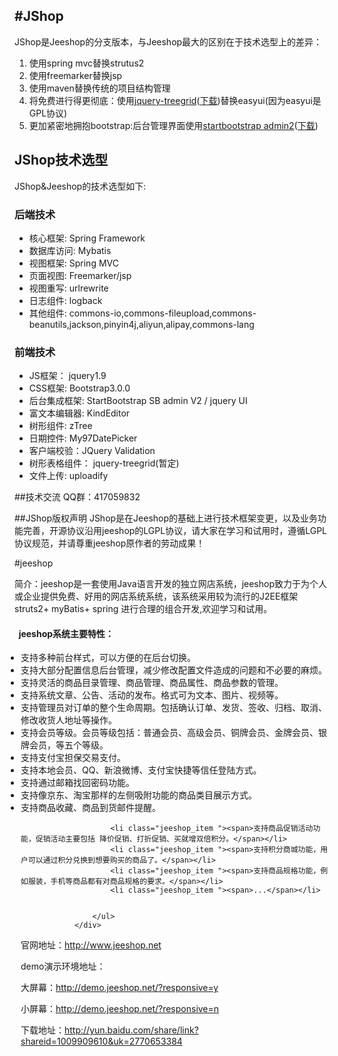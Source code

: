 #JShop
---

JShop是Jeeshop的分支版本，与Jeeshop最大的区别在于技术选型上的差异：

1. 使用spring mvc替换strutus2
2. 使用freemarker替换jsp
3. 使用maven替换传统的项目结构管理
4. 将免费进行得更彻底：使用[jquery-treegrid](http://maxazan.github.io/jquery-treegrid/)([下载](https://github.com/maxazan/jquery-treegrid))替换easyui(因为easyui是GPL协议)
5. 更加紧密地拥抱bootstrap:后台管理界面使用[startbootstrap admin2](http://ironsummitmedia.github.io/startbootstrap-sb-admin-2/pages/index.html)([下载](https://github.com/IronSummitMedia/startbootstrap-sb-admin-2))

## JShop技术选型
JShop&Jeeshop的技术选型如下:
### 后端技术
* 核心框架: Spring Framework
* 数据库访问: Mybatis
* 视图框架: Spring MVC
* 页面视图: Freemarker/jsp
* 视图重写: urlrewrite
* 日志组件: logback
* 其他组件: commons-io,commons-fileupload,commons-beanutils,jackson,pinyin4j,aliyun,alipay,commons-lang

### 前端技术
* JS框架： jquery1.9
* CSS框架: Bootstrap3.0.0
* 后台集成框架: StartBootstrap SB admin V2 / jquery UI
* 富文本编辑器: KindEditor
* 树形组件: zTree
* 日期控件: My97DatePicker
* 客户端校验：JQuery Validation
* 树形表格组件： jquery-treegrid(暂定)
* 文件上传: uploadify

##技术交流
QQ群：417059832

##JShop版权声明
JShop是在Jeeshop的基础上进行技术框架变更，以及业务功能完善，开源协议沿用jeeshop的LGPL协议，请大家在学习和试用时，遵循LGPL协议规范，并请尊重jeeshop原作者的劳动成果！



#jeeshop

简介：jeeshop是一套使用Java语言开发的独立网店系统，jeeshop致力于为个人或企业提供免费、好用的网店系统系统，该系统采用较为流行的J2EE框架 struts2+ myBatis+ spring 进行合理的组合开发,欢迎学习和试用。


<div>
    				<h4 style="font-weight: 400px;"><span class="glyphicon glyphicon-info-sign"></span>&nbsp;&nbsp;jeeshop系统主要特性：</h4>
					<ul style="margin-left: 0px;-webkit-padding-start: 10px;">
						<li class="jeeshop_item "><span>支持多种前台样式，可以方便的在后台切换。</span></li>
						<li class="jeeshop_item "><span>支持大部分配置信息后台管理，减少修改配置文件造成的问题和不必要的麻烦。</span></li>
						<li class="jeeshop_item "><span>支持灵活的商品目录管理、商品管理、商品属性、商品参数的管理。</span></li>
						<li class="jeeshop_item "><span>支持系统文章、公告、活动的发布。格式可为文本、图片、视频等。</span></li>
						<li class="jeeshop_item "><span>支持管理员对订单的整个生命周期。包括确认订单、发货、签收、归档、取消、修改收货人地址等操作。</span></li>
						<li class="jeeshop_item "><span>支持会员等级。会员等级包括：普通会员、高级会员、铜牌会员、金牌会员、银牌会员，等五个等级。</span></li>
						<li class="jeeshop_item "><span>支持支付宝担保交易支付。</span></li>
						<li class="jeeshop_item "><span>支持本地会员、QQ、新浪微博、支付宝快捷等信任登陆方式。</span></li>
						<li class="jeeshop_item "><span>支持通过邮箱找回密码功能。</span></li>
						<li class="jeeshop_item "><span>支持像京东、淘宝那样的左侧吸附功能的商品类目展示方式。</span></li>
						<li class="jeeshop_item "><span>支持商品收藏、商品到货邮件提醒。</span></li>
						
						<li class="jeeshop_item "><span>支持商品促销活动功能，促销活动主要包括 降价促销、打折促销、买就增双倍积分。</span></li>
						<li class="jeeshop_item "><span>支持积分商城功能，用户可以通过积分兑换到想要购买的商品了。</span></li>
						<li class="jeeshop_item "><span>支持商品规格功能，例如服装，手机等商品都有对商品规格的要求。</span></li>
						<li class="jeeshop_item "><span>...</span></li>
						

					</ul>
				</div>


官网地址：http://www.jeeshop.net

demo演示环境地址：

大屏幕：http://demo.jeeshop.net/?responsive=y

小屏幕：http://demo.jeeshop.net/?responsive=n

下载地址：http://yun.baidu.com/share/link?shareid=1009909610&uk=2770653384